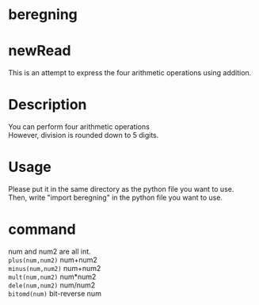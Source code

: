 # beregning

# newRead
This is an attempt to express the four arithmetic operations using addition.

# Description
You can perform four arithmetic operations<br>
However, division is rounded down to 5 digits.<br>

# Usage
Please put it in the same directory as the python file you want to use.<br>
Then, write "import beregning" in the python file you want to use.<br>

# command
num and num2 are all int.<br>
`plus(num,num2)`  num+num2<br>
`minus(num,num2)` num+num2<br>
`mult(num,num2)`  num*num2<br>
`dele(num,num2)`  num/num2<br>
`bitomd(num)`     bit-reverse num<br>
